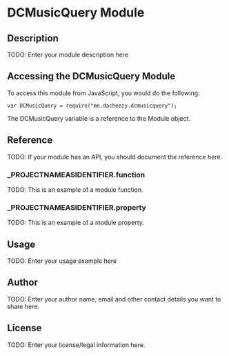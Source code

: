 # DCMusicQuery Module

## Description

TODO: Enter your module description here

## Accessing the DCMusicQuery Module

To access this module from JavaScript, you would do the following:

	var DCMusicQuery = require("me.dacheezy.dcmusicquery");

The DCMusicQuery variable is a reference to the Module object.	

## Reference

TODO: If your module has an API, you should document
the reference here.

### ___PROJECTNAMEASIDENTIFIER__.function

TODO: This is an example of a module function.

### ___PROJECTNAMEASIDENTIFIER__.property

TODO: This is an example of a module property.

## Usage

TODO: Enter your usage example here

## Author

TODO: Enter your author name, email and other contact
details you want to share here. 

## License

TODO: Enter your license/legal information here.
